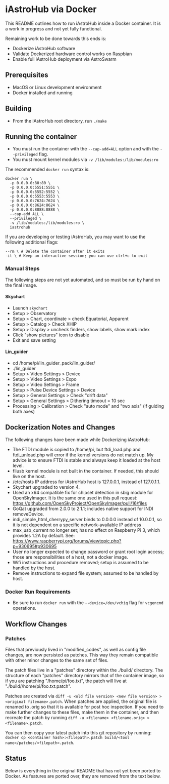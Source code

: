 # iAstroHub via Docker

This README outlines how to run iAstroHub inside a Docker container. It is a work in progress and not yet fully functional.

Remaining work to be done towards this ends is:

* Dockerize iAstroHub software
* Validate Dockerized hardware control works on Raspbian
* Enable full iAstroHub deployment via AstroSwarm

## Prerequisites

* MacOS or Linux development environment
* Docker installed and running

## Building

* From the iAstroHub root directory, run `./make`

## Running the container

* You must run the container with the `--cap-add=ALL` option and with the `--privileged` flag.
* You must mount kernel modules via `-v /lib/modules:/lib/modules:ro`

The recommended `docker run` syntax is:

```
docker run \
  -p 0.0.0.0:80:80 \
  -p 0.0.0.0:5551:5551 \
  -p 0.0.0.0:5552:5552 \
  -p 0.0.0.0:5553:5553 \
  -p 0.0.0.0:7624:7624 \
  -p 0.0.0.0:8624:8624 \
  -p 0.0.0.0:8888:8888 \
  --cap-add ALL \
  --privileged \
  -v /lib/modules:/lib/modules:ro \
  iastrohub
```

If you are developing or testing iAstroHub, you may want to use the following additional flags:

```
--rm \ # Delete the container after it exits
-it \ # Keep an interactive session; you can use ctrl+c to exit
```

### Manual Steps

The following steps are not yet automated, and so must be run by hand on the final image.

#### Skychart

* Launch `skychart`
* Setup > Observatory
* Setup > Chart, coordinate > check Equatorial, Apparent
* Setup > Catalog > Check XHIP
* Setup > Display > uncheck finders, show labels, show mark index
* Click "show pictures" icon to disable
* Exit and save setting

#### Lin_guider

* cd /home/pi/lin_guider_pack/lin_guider/
* ./lin_guider
* Setup > Video Settings > Device
* Setup > Video Settings > Expo
* Setup > Video Settings > Frame
* Setup > Pulse Device Settings > Device
* Setup > General Settings > Check "drift data"
* Setup > General Settings > Dithering timeout = 10 sec
* Processing > Calibration > Check "auto mode" and "two axis" (if guiding both axes)

## Dockerization Notes and Changes

The following changes have been made while Dockerizing iAstroHub:

* The FTDI module is copied to /home/pi, but ftdi_load.php and ftdi_unload.php will error if the kernel versions do not match up. My advice is to ensure FTDI is stable and always keep it loaded at the host level.
* fliusb kernel module is not built in the container. If needed, this should live on the host.
* /etc/hosts IP address for iAstroHub host is 127.0.0.1, instead of 127.0.1.1.
* Skychart upgraded to version 4.
* Used an x64 compatible fix for chipset detection in sbig module for OpenSkyImager. It is the same one used in this pull request: https://github.com/OpenSkyProject/OpenSkyImager/pull/16/files
* GoQat upgraded from 2.0.0 to 2.1.1; includes native support for INDI removeDevice.
* indi_simple_html_cherrypy_server binds to 0.0.0.0 instead of 10.0.0.1, so it is not dependent on a specific network-available IP address
* max_usb_current no longer set; has no effect on Raspberry Pi 3, which provides 1.2A by default. See: https://www.raspberrypi.org/forums/viewtopic.php?p=930695#p930695
* User no longer expected to change password or grant root login access; those are responsibilities of a host, not a docker image.
* Wifi instructions and procedure removed; setup is assumed to be handled by the host. 
* Remove instructions to expand file system; assumed to be handled by host.

### Docker Run Requirements

* Be sure to run `docker run` with the `--device=/dev/vchiq` flag for `vcgencmd` operations.
 
## Workflow Changes

### Patches

Files that previously lived in "modified_codes", as well as config file changes, are now persisted as patches. This way they remain compatible with other minor changes to the same set of files.

The patch files live in a "patches" directory within the ./build/<tool name> directory. The structure of each "patches" directory mirrors that of the container image, so if you are patching "/home/pi/foo.txt", the patch will live at "./build/<tool name>/home/pi/foo.txt.patch".

Patches are created via `diff -u <old file version> <new file version> > <original filename>.patch`. When patches are applied, the original file is renamed to <original filename>.orig so that it is available for post hoc inspection. If you need to make further changes to these files, make them in the container, and then recreate the patch by running `diff -u <filename> <filename.orig> > <filename>.patch`.

You can then copy your latest patch into this git repository by running: `docker cp <container hash>:<filepath>.patch build/<tool name>/patches/<filepath>.patch`.

## Status

Below is everything in the original README that has not yet been ported to Docker. As features are ported over, they are removed from the text below.
